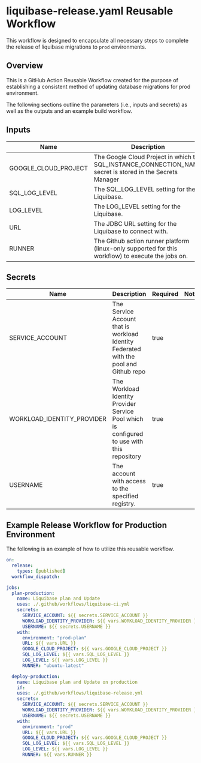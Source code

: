 # liquibase-release.yaml Reusable Workflow

This workflow is designed to encapsulate all necessary steps to complete the release of liquibase migrations to `prod` environments.


## Overview

This is a GitHub Action Reusable Workflow created for the purpose of establishing a consistent method of updating database migrations for prod environment.

The following sections outline the parameters (i.e., inputs and secrets) as well as the outputs and an example build workflow.

## Inputs
| Name                 | Description                                                                                                |Type|Required|Default|Notes|
|----------------------|------------------------------------------------------------------------------------------------------------|----|--------|-------|-----|
| GOOGLE_CLOUD_PROJECT | The Google Cloud Project in which the SQL_INSTANCE_CONNECTION_NAME secret is stored in the Secrets Manager |string|true|||
| SQL_LOG_LEVEL        | The SQL_LOG_LEVEL setting for the Liquibase.                                                               |string|true||https://docs.liquibase.com/parameters/sql-log-level.html|
| LOG_LEVEL            | The LOG_LEVEL setting for the Liquibase.                                                                   |string|true||https://docs.liquibase.com/parameters/log-level.html|
| URL                  | The JDBC URL setting for the Liquibase to connect with.                                                    |string|true|||
| RUNNER               | The Github action runner platform (linux-only supported for this workflow) to execute the jobs on.         |string|true|||


## Secrets
| Name              | Description                                                                                  |Required|Notes|
|-------------------|----------------------------------------------------------------------------------------------|--------|-----|
| SERVICE_ACCOUNT               | The Service Account that is workload Identity Federated with the pool and Github repo        |true||
| WORKLOAD_IDENTITY_PROVIDER    | The Workload Identity Provider Service Pool which is configured to use with this repository  |true||
| USERNAME          | The account with access to the specified registry.                                           |true||

## Example Release Workflow for Production Environment
The following is an example of how to utilize this reusable workflow.

```yaml
on:
  release:
    types: [published]
  workflow_dispatch:

jobs:
  plan-production:
    name: Liquibase plan and Update
    uses: ./.github/workflows/liquibase-ci.yml
    secrets:
      SERVICE_ACCOUNT: ${{ secrets.SERVICE_ACCOUNT }}
      WORKLOAD_IDENTITY_PROVIDER: ${{ vars.WORKLOAD_IDENTITY_PROVIDER }}
      USERNAME: ${{ secrets.USERNAME }}
    with:
      environment: "prod-plan"
      URL: ${{ vars.URL }}
      GOOGLE_CLOUD_PROJECT: ${{ vars.GOOGLE_CLOUD_PROJECT }}
      SQL_LOG_LEVEL: ${{ vars.SQL_LOG_LEVEL }}
      LOG_LEVEL: ${{ vars.LOG_LEVEL }}
      RUNNER: "ubuntu-latest"

  deploy-production:
    name: Liquibase plan and Update on production
    if:
    uses: ./.github/workflows/liquibase-release.yml
    secrets:
      SERVICE_ACCOUNT: ${{ secrets.SERVICE_ACCOUNT }}
      WORKLOAD_IDENTITY_PROVIDER: ${{ vars.WORKLOAD_IDENTITY_PROVIDER }}
      USERNAME: ${{ secrets.USERNAME }}
    with:
      environment: "prod"
      URL: ${{ vars.URL }}
      GOOGLE_CLOUD_PROJECT: ${{ vars.GOOGLE_CLOUD_PROJECT }}
      SQL_LOG_LEVEL: ${{ vars.SQL_LOG_LEVEL }}
      LOG_LEVEL: ${{ vars.LOG_LEVEL }}
      RUNNER: ${{ vars.RUNNER }}
```

